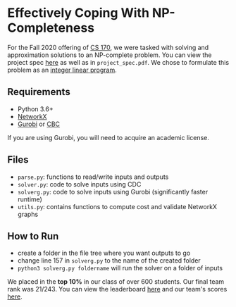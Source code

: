 # Effectively Coping With NP-Completeness

For the Fall 2020 offering of [CS 170](https://cs170.org/), we were tasked with solving and approximation solutions to an NP-complete problem. You can view the  project spec [here](https://i.imgur.com/2wGY68z.png) as well as in `project_spec.pdf`. We chose to formulate this problem as an [integer linear program](https://www.wikiwand.com/en/Integer_programming).

## Requirements
- Python 3.6+
- [NetworkX](https://networkx.github.io/documentation/stable/install.html)
- [Gurobi](https://www.gurobi.com/documentation/quickstart.html) or [CBC](https://projects.coin-or.org/Cbc)

If you are using Gurobi, you will need to acquire an academic license.

## Files
- `parse.py`: functions to read/write inputs and outputs
- `solver.py`: code to solve inputs using CDC
- `solverg.py`: code to solve inputs using Gurobi (significantly faster runtime)
- `utils.py`: contains functions to compute cost and validate NetworkX graphs

## How to Run
- create a folder in the file tree where you want outputs to go
- change line 157 in `solverg.py` to the name of the created folder
- `python3 solverg.py foldername` will run the solver on a folder of inputs

We placed in the **top 10%** in our class of over 600 students. Our final team rank was 21/243. You can view the leaderboard [here](https://berkeley-cs170.github.io/project-leaderboard-fa20/) and our team's scores [here](https://berkeley-cs170.github.io/project-leaderboard-fa20/?team=WHOSE_TOES_ARE_THOSE).
